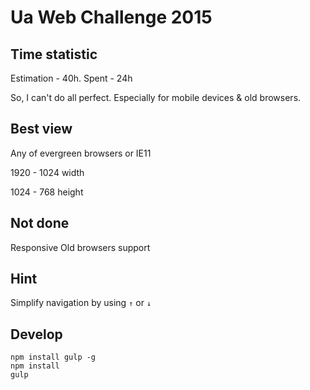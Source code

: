 Ua Web Challenge 2015
=============

## Time statistic
Estimation - 40h. Spent - 24h

So, I can't do all perfect. Especially for mobile devices & old browsers.

## Best view
Any of evergreen browsers or IE11

1920 - 1024 width

1024 - 768 height


## Not done
Responsive
Old browsers support

## Hint
Simplify navigation by using `↑` or `↓`

## Develop
```
npm install gulp -g
npm install
gulp
```
